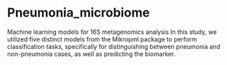 # Pneumonia_microbiome
Machine learning models for 16S metagenomics analysis
In this study, we utilized five distinct models from the Mikropml package to perform classification tasks, specifically for distinguishing between pneumonia and non-pneumonia cases, as well as predicting the biomarker.
